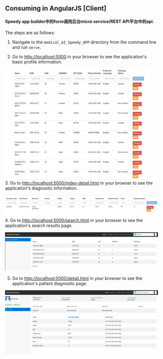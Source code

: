 ## Consuming in AngularJS [Client]

#### Speedy app builder中的form调用后台micro service/REST API平台中的api. 


The steps are as follows:
1. Navigate to the `medical_AI_Speedy_APP` directory from the command line and run `serve`.

2. Go to [http://localhost:5000](http://localhost:5000) in your browser to see the application's basic profile information.

![Index Page](https://github.com/JenifferWuUCLA/medical_AI_Speedy_APP/blob/master/image/Speedy%20app%20index%20page.png)
3. Go to [http://localhost:5000/index-detail.html](http://localhost:5000/index-detail.html) in your browser to see the application's diagnostic information.

![Index Page](https://github.com/JenifferWuUCLA/medical_AI_Speedy_APP/blob/master/image/Speedy%20app%20index%20detail%20page.png)
4. Go to [http://localhost:5000/search.html](http://localhost:5000/search.html) in your browser to see the application's search results page.

![Search Page](https://github.com/JenifferWuUCLA/medical_AI_Speedy_APP/blob/master/image/Speedy%20app%20search%20page.png)

5. Go to [http://localhost:5000/detail.html](http://localhost:5000/detail.html) in your browser to see the application's patient diagnostic page.

![Search Page](https://github.com/JenifferWuUCLA/medical_AI_Speedy_APP/blob/master/image/Speedy%20app%20diagnostic%20page.png)